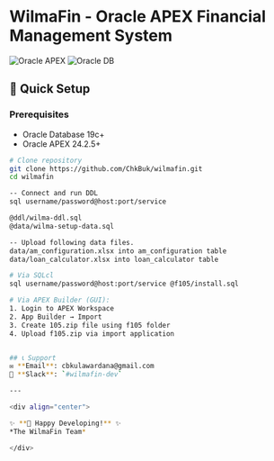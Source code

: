 # WilmaFin - Oracle APEX Financial Management System

![Oracle APEX](https://img.shields.io/badge/Oracle%20APEX-24.2.5+-red.svg)
![Oracle DB](https://img.shields.io/badge/Oracle%20Database-19c+-blue.svg)


## 🚀 Quick Setup

### Prerequisites

- Oracle Database 19c+
- Oracle APEX 24.2.5+

```bash
# Clone repository
git clone https://github.com/ChkBuk/wilmafin.git
cd wilmafin

-- Connect and run DDL
sql username/password@host:port/service

@ddl/wilma-ddl.sql
@data/wilma-setup-data.sql

-- Upload following data files.
data/am_configuration.xlsx into am_configuration table
data/loan_calculator.xlsx into loan_calculator table

# Via SQLcl
sql username/password@host:port/service @f105/install.sql

# Via APEX Builder (GUI):
1. Login to APEX Workspace
2. App Builder → Import
3. Create 105.zip file using f105 folder
4. Upload f105.zip via import application


## 📞 Support
✉️ **Email**: cbkulawardana@gmail.com
💬 **Slack**: `#wilmafin-dev`

---

<div align="center">

✨ **🚀 Happy Developing!** ✨
*The WilmaFin Team*

</div>
```
